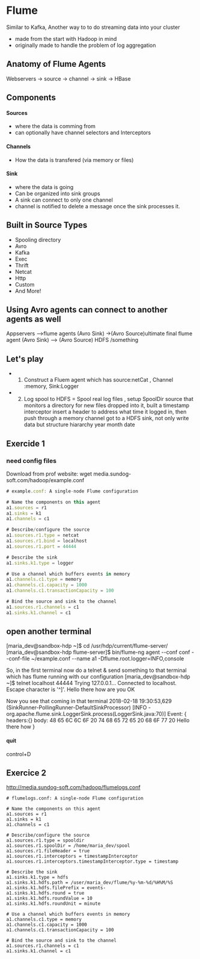 # Flume
Similar to Kafka, Another way to to do streaming data into your cluster
- made from the start with Hadoop in mind
- originally made to handle the problem of log aggregation

## Anatomy of Flume Agents
Webservers -> source -> channel -> sink -> HBase

## Components
#### Sources
- where the data is comming from
- can optionally have channel selectors and Interceptors
#### Channels
- How the data is transfered (via memory or files)
#### Sink
- where the data is going
- Can be organized into sink groups
- A sink can connect to only one channel
- channel is notified to delete a message once the sink processes it.
## Built in Source Types
- Spooling directory
- Avro
- Kafka
- Exec
- Thrift
- Netcat
- Http
- Custom
- And More!
## Using Avro agents can connect to another agents as well
Appservers -->flume agents (Avro Sink) ->(Avro Source)ultimate final flume agent (Avro Sink) --> (Avro Source) HDFS /something

## Let's play
- 1. Construct a Fluem agent which has source:netCat , Channel :memory, Sink:Logger
- 2. Log spool to HDFS = Spool real log files , setup SpoolDir source that monitors a directory for new files dropped into it, built a timestamp interceptor
insert a header to address what time it logged in, then push through a memory channel got to a HDFS sink, not only write data but structure hiararchy year month date

## Exercide 1
### need config files
Download from prof website: wget media.sundog-soft.com/hadoop/example.conf

``` javascript
# example.conf: A single-node Flume configuration

# Name the components on this agent
a1.sources = r1
a1.sinks = k1
a1.channels = c1

# Describe/configure the source
a1.sources.r1.type = netcat
a1.sources.r1.bind = localhost
a1.sources.r1.port = 44444

# Describe the sink
a1.sinks.k1.type = logger

# Use a channel which buffers events in memory
a1.channels.c1.type = memory
a1.channels.c1.capacity = 1000
a1.channels.c1.transactionCapacity = 100

# Bind the source and sink to the channel
a1.sources.r1.channels = c1
a1.sinks.k1.channel = c1
``` 
## open another terminal
[maria_dev@sandbox-hdp ~]$ cd /usr/hdp/current/flume-server/
[maria_dev@sandbox-hdp flume-server]$ bin/flume-ng agent --conf conf --conf-file ~/example.conf --name a1 -Dflume.root.logger=INFO,console

So, in the first terminal now do a telnet & send something to that terminal which has flume running with our configuration
[maria_dev@sandbox-hdp ~]$ telnet localhost 44444
Trying 127.0.0.1...
Connected to localhost.
Escape character is '^]'.
Hello there how are you
OK

Now you see that coming in that terminal
2018-02-18 19:30:53,629 (SinkRunner-PollingRunner-DefaultSinkProcessor) [INFO - org.apache.flume.sink.LoggerSink.process(LoggerSink.java:70)] Event: { headers:{} body: 48 65 6C 6C 6F 20 74 68 65 72 65 20 68 6F 77 20 Hello there how  }

#### quit
control+D 

## Exercice 2
http://media.sundog-soft.com/hadoop/flumelogs.conf
``` configuration
# flumelogs.conf: A single-node Flume configuration

# Name the components on this agent
a1.sources = r1
a1.sinks = k1
a1.channels = c1

# Describe/configure the source
a1.sources.r1.type = spooldir
a1.sources.r1.spoolDir = /home/maria_dev/spool
a1.sources.r1.fileHeader = true
a1.sources.r1.interceptors = timestampInterceptor
a1.sources.r1.interceptors.timestampInterceptor.type = timestamp

# Describe the sink
a1.sinks.k1.type = hdfs
a1.sinks.k1.hdfs.path = /user/maria_dev/flume/%y-%m-%d/%H%M/%S
a1.sinks.k1.hdfs.filePrefix = events-
a1.sinks.k1.hdfs.round = true
a1.sinks.k1.hdfs.roundValue = 10
a1.sinks.k1.hdfs.roundUnit = minute

# Use a channel which buffers events in memory
a1.channels.c1.type = memory
a1.channels.c1.capacity = 1000
a1.channels.c1.transactionCapacity = 100

# Bind the source and sink to the channel
a1.sources.r1.channels = c1
a1.sinks.k1.channel = c1

```
